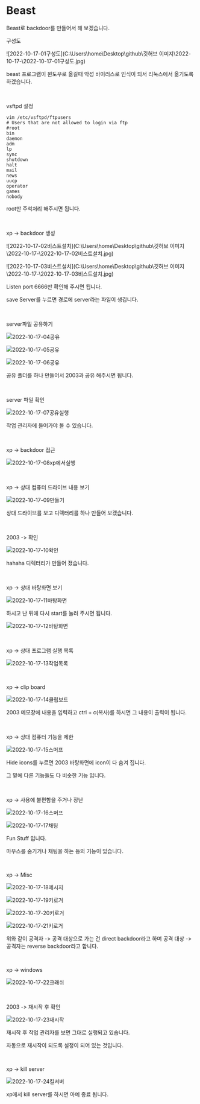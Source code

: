 # Beast

Beast로 backdoor를 만들어서 해 보겠습니다.

구성도

![2022-10-17-01구성도](C:\Users\home\Desktop\github\깃허브 이미지\2022-10-17-\2022-10-17-01구성도.jpg)

beast 프로그램이 윈도우로 옮길때 악성 바이러스로 인식이 되서 리눅스에서 옮기도록 하겠습니다.

<br>

vsftpd 설정

```
vim /etc/vsftpd/ftpusers
# Users that are not allowed to login via ftp
#root
bin
daemon
adm
lp
sync
shutdown
halt
mail
news
uucp
operator
games
nobody
```

root만 주석처리 해주시면 됩니다.

<br>

xp -> backdoor 생성

![2022-10-17-02비스트설치](C:\Users\home\Desktop\github\깃허브 이미지\2022-10-17-\2022-10-17-02비스트설치.jpg)

![2022-10-17-03비스트설치](C:\Users\home\Desktop\github\깃허브 이미지\2022-10-17-\2022-10-17-03비스트설치.jpg)

Listen port 6666만 확인해 주시면 됩니다.

save Server를 누르면 경로에 server라는 파일이 생깁니다.

<br>

server파일 공유하기

![2022-10-17-04공유](../images/2022-10-17-Beast/2022-10-17-04공유.jpg)

![2022-10-17-05공유](../images/2022-10-17-Beast/2022-10-17-05공유.jpg)

![2022-10-17-06공유](../images/2022-10-17-Beast/2022-10-17-06공유.jpg)

공유 폴더를 하나 만들어서 2003과 공유 해주시면 됩니다.

<br>

server 파일 확인

![2022-10-17-07공유실행](../images/2022-10-17-Beast/2022-10-17-07공유실행.jpg)

작업 관리자에 들어가야 볼 수 있습니다.

<br>

xp -> backdoor 접근 

![2022-10-17-08xp에서실행](../images/2022-10-17-Beast/2022-10-17-08xp에서실행.jpg)

<br>

xp -> 상대 컴퓨터 드라이브 내용 보기

![2022-10-17-09만들기](../images/2022-10-17-Beast/2022-10-17-09만들기.jpg)

상대 드라이브를 보고 디렉터리를 하나 만들어 보겠습니다.

<br>

2003 -> 확인

![2022-10-17-10확인](../images/2022-10-17-Beast/2022-10-17-10확인.jpg)

hahaha 디렉터리가 만들어 졌습니다.

<br>

xp -> 상대 바탕화면 보기

![2022-10-17-11바탕화면](../images/2022-10-17-Beast/2022-10-17-11바탕화면.jpg)

하시고 난 뒤에 다시 start를 눌러 주시면 됩니다.

![2022-10-17-12바탕화면](../images/2022-10-17-Beast/2022-10-17-12바탕화면.jpg)

<br>

xp -> 상대 프로그램 실행 목록

![2022-10-17-13작업목록](../images/2022-10-17-Beast/2022-10-17-13작업목록.jpg)

<br>

xp -> clip board

![2022-10-17-14클립보드](../images/2022-10-17-Beast/2022-10-17-14클립보드.jpg)

2003 메모장에 내용을 입력하고 ctrl + c(복사)를 하시면 그 내용이 출력이 됩니다.

<br>

xp -> 상대 컴퓨터 기능을 제한

![2022-10-17-15스머프](../images/2022-10-17-Beast/2022-10-17-15스머프.jpg)

Hide icons를 누르면 2003 바탕화면에 icon이 다 숨겨 집니다.

그 밑에 다른 기능들도 다 비슷한 기능 입니다.

<br>

xp -> 사용에 불편함을 주거나 장난 

![2022-10-17-16스머프](../images/2022-10-17-Beast/2022-10-17-16스머프.jpg)

![2022-10-17-17채팅](../images/2022-10-17-Beast/2022-10-17-17채팅.jpg)

Fun Stuff 입니다.

마우스를 숨기거나 채팅을 하는 등의 기능이 있습니다.

<br>

xp -> Misc

![2022-10-17-18메시지](../images/2022-10-17-Beast/2022-10-17-18메시지.jpg)

![2022-10-17-19키로거](../images/2022-10-17-Beast/2022-10-17-19키로거.jpg)

![2022-10-17-20키로거](../images/2022-10-17-Beast/2022-10-17-20키로거.jpg)

![2022-10-17-21키로거](../images/2022-10-17-Beast/2022-10-17-21키로거.jpg)

위와 같이 공격자 -> 공격 대상으로 가는 건 direct backdoor라고 하며 공격 대상 -> 공격자는 reverse backdoor라고 합니다.

<br>

xp -> windows

![2022-10-17-22크래쉬](../images/2022-10-17-Beast/2022-10-17-22크래쉬.jpg)

<br>

2003 -> 재시작 후 확인

![2022-10-17-23재시작](../images/2022-10-17-Beast/2022-10-17-23재시작.jpg)

재시작 후 작업 관리자를 보면 그대로 실행되고 있습니다.

자동으로 재시작이 되도록 설정이 되어 있는 것입니다.

<br>

xp -> kill server

![2022-10-17-24킬서버](../images/2022-10-17-Beast/2022-10-17-24킬서버.jpg)

xp에서 kill server를 하시면 아예 종료 됩니다.

<br>

